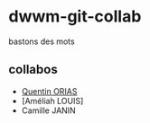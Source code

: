 # dwwm-git-collab
bastons des mots 

## collabos 
  * [Quentin ORIAS](https://github.com/Rasenti) 
  * [Améliah LOUIS]  
  * Camille JANIN 